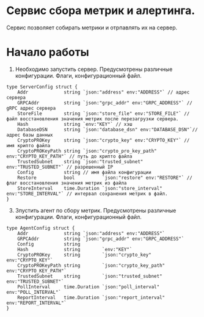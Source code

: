 # Сервис сбора метрик и алертинга.

Сервис позволяет собирать метрики и отрпавлять их на сервер.

# Начало работы

1. Необходимо запустить сервер.
Предусмотрены различные конфигурации. Флаги, конфигурационный файл.
```
type ServerConfig struct {
	Addr             string `json:"address" env:"ADDRESS"` // адрес сервера
	GRPCAddr         string `json:"grpc_addr" env:"GRPC_ADDRESS"` // gRPC адрес сервера
	StoreFile        string `json:"store_file" env:"STORE_FILE"` // файл восстановления значения метрик после перезагрузки сервера.
	Hash             string `env:"KEY"` // хэш
	DatabaseDSN      string `json:"database_dsn" env:"DATABASE_DSN"`// адрес базы данных
	CryptoPROKey     string `json:"crypto_key" env:"CRYPTO_KEY"` // имя крипто файла
	CryptoPROKeyPath string `json:"crypto_pro_key_path" env:"CRYPTO_KEY_PATH"` // путь до крипто файла
	TrustedSubnet    string `json:"trusted_subnet" env:"TRUSTED_SUBNET"` // разрешенный IP
	Config           string // имя файла конфигурации
	Restore          bool          `json:"restore" env:"RESTORE"` // флаг восстановления значения метрик из файла
	StoreInterval    time.Duration `json:"store_interval" env:"STORE_INTERVAL"` // интервал сохранения метрик в файл.
}
```
3. Зпустить агент по сбору метрик.
Предусмотрены различные конфигурации. Флаги, конфигурационный файл.
```
type AgentConfig struct {
	Addr             string `json:"address" env:"ADDRESS"`
	GRPCAddr         string `json:"grpc_addr" env:"GRPC_ADDRESS"`
	Config           string
	Hash             string        `env:"KEY"`
	CryptoPROKey     string        `json:"crypto_key" env:"CRYPTO_KEY"`
	CryptoPROKeyPath string        `json:"crypto_key_path" env:"CRYPTO_KEY_PATH"`
	TrustedSubnet    string        `json:"trusted_subnet" env:"TRUSTED_SUBNET"`
	PollInterval     time.Duration `json:"poll_interval" env:"POLL_INTERVAL"`
	ReportInterval   time.Duration `json:"report_interval" env:"REPORT_INTERVAL"`
}
```

